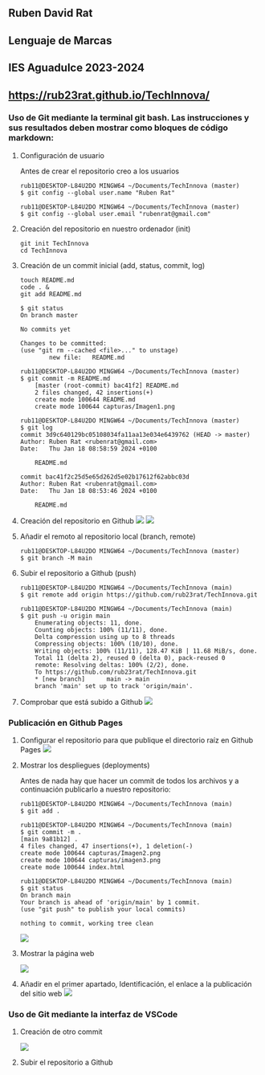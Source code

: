 ## Ruben David Rat
## Lenguaje de Marcas
## IES Aguadulce 2023-2024
## https://rub23rat.github.io/TechInnova/

### Uso de Git mediante la terminal git bash. Las instrucciones y sus resultados deben mostrar como bloques de código markdown:

1. Configuración de usuario
    
    Antes de crear el repositorio creo a los usuarios
    ```
    rub11@DESKTOP-L84U2DO MINGW64 ~/Documents/TechInnova (master)
    $ git config --global user.name "Ruben Rat"

    rub11@DESKTOP-L84U2DO MINGW64 ~/Documents/TechInnova (master)
    $ git config --global user.email "rubenrat@gmail.com"
    ```

1. Creación del repositorio en nuestro ordenador (init)
    
    
    ```
    git init TechInnova
    cd TechInnova
    ```

1.  Creación de un commit inicial (add, status, commit, log)
    ```
    touch README.md
    code . &
    git add README.md
    ```

    ```
    $ git status
    On branch master

    No commits yet

    Changes to be committed:
    (use "git rm --cached <file>..." to unstage)
            new file:   README.md
    ```
    ```
    rub11@DESKTOP-L84U2DO MINGW64 ~/Documents/TechInnova (master)
    $ git commit -m README.md
        [master (root-commit) bac41f2] README.md
        2 files changed, 42 insertions(+)
        create mode 100644 README.md
        create mode 100644 capturas/Imagen1.png
    ```
    ```
    rub11@DESKTOP-L84U2DO MINGW64 ~/Documents/TechInnova (master)
    $ git log
    commit 3d9c640129bc05108034fa11aa13e034e6439762 (HEAD -> master)
    Author: Ruben Rat <rubenrat@gmail.com>
    Date:   Thu Jan 18 08:58:59 2024 +0100

        README.md

    commit bac41f2c25d5e65d262d5e02b17612f62abbc03d
    Author: Ruben Rat <rubenrat@gmail.com>
    Date:   Thu Jan 18 08:53:46 2024 +0100

        README.md

    ```

1.  Creación del repositorio en Github
    ![](/capturas/Imagen1.png)
    ![](/capturas/imagen7.png)

1. Añadir el remoto al repositorio local (branch, remote)
    ```
    rub11@DESKTOP-L84U2DO MINGW64 ~/Documents/TechInnova (master)
    $ git branch -M main
    ```

1. Subir el repositorio a Github (push)
    ```
    rub11@DESKTOP-L84U2DO MINGW64 ~/Documents/TechInnova (main)
    $ git remote add origin https://github.com/rub23rat/TechInnova.git

    rub11@DESKTOP-L84U2DO MINGW64 ~/Documents/TechInnova (main)
    $ git push -u origin main
        Enumerating objects: 11, done.
        Counting objects: 100% (11/11), done.
        Delta compression using up to 8 threads
        Compressing objects: 100% (10/10), done.
        Writing objects: 100% (11/11), 128.47 KiB | 11.68 MiB/s, done.
        Total 11 (delta 2), reused 0 (delta 0), pack-reused 0
        remote: Resolving deltas: 100% (2/2), done.
        To https://github.com/rub23rat/TechInnova.git
        * [new branch]      main -> main
        branch 'main' set up to track 'origin/main'.
    ```

1. Comprobar que está subido a Github
    ![](/capturas/Imagen2.png)

### Publicación en Github Pages

1. Configurar el repositorio para que publique el directorio raíz en Github Pages
    ![](/capturas/imagen3.png)

1. Mostrar los despliegues (deployments)
    
    Antes de nada hay que hacer un commit de todos los archivos y a continuación publicarlo a nuestro repositorio:
    ```
    rub11@DESKTOP-L84U2DO MINGW64 ~/Documents/TechInnova (main)
    $ git add .

    rub11@DESKTOP-L84U2DO MINGW64 ~/Documents/TechInnova (main)
    $ git commit -m .
    [main 9a81b12] .
    4 files changed, 47 insertions(+), 1 deletion(-)
    create mode 100644 capturas/Imagen2.png
    create mode 100644 capturas/imagen3.png
    create mode 100644 index.html

    rub11@DESKTOP-L84U2DO MINGW64 ~/Documents/TechInnova (main)
    $ git status
    On branch main
    Your branch is ahead of 'origin/main' by 1 commit.
    (use "git push" to publish your local commits)

    nothing to commit, working tree clean
    ```
    ![](/capturas/imagen9.png)

1. Mostrar la página web

    ![](/capturas/imagen5.png)

1. Añadir en el primer apartado, Identificación, el enlace a la publicación del sitio web
    ![](/capturas/imagen6.png)

### Uso de Git mediante la interfaz de VSCode

1. Creación de otro commit

    ![](/capturas/imagen8.png)

1. Subir el repositorio a Github
    